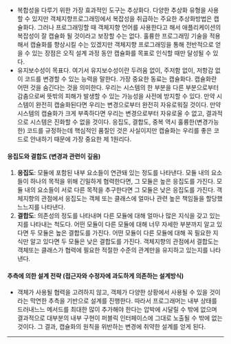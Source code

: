 - 복합성을 다루기 위한 가장 효과적인 도구는 추상화다. 다양한 추상화 유형을 사용할 수 있지만 객체지향프로그래밍에서 복잡성을 취급하는 주요한 추상화방법은 캡슐화다. 그러나 프로그래밍할 때 객체지향 언어를 사용한다고 해서 애플리케이션의 복잡성이 잘 캡슐화 될 것이라고 보장할 수는 없다. 훌륭한 프로그래밍 기술을 적용해서 캡슐화를 향상시킬 수는 있겠지만 객체지향 프로그래밍을 통해 전반적으로 얻을 수 있는 장점은 오직 설계 과정 동안 캡슐화를 목표로 인식할 때만 달성될 수 있다.
- 유지보수성이 목표다. 여기서 유지보수성이란 두려움 없이, 주저함 없이, 저항감 없이 코드를 변경할 수 있는 능력을 말한다. 가장 중요한 동료는 캡슐화다. 캡슐화란 어떤 것을 숨긴다는 것을 의미한다. 우리는 시스템의 한 부분을 다른 부분으로부터 감춤으로써 뜻밖의 피해가 발생할 수 있는 가능성을 사전에 방지할 수 있다. 만약 시스템이 완전히 캡술화된다면 우리는 변경으로부터 완전히 자유로워질 것이다. 만약 시스템의 캡슐화가 크게 부족하다면 우리는 변경으로부터 자유로울 수 없고, 결과적으로 시스템은 진화할 수 없을 것이다. 응집도, 결합도, 중복 역시 훌륭한(변경가능한) 코드를 규정하는데 핵심적인 품질인 것은 사실이지만 캡슐화는 우리를 좋은 코드로 안내하기 때문에 가장 중요한 제 1원리다.

#### 응집도와 결합도 (변경과 관련이 깊음)

1) **응집도**: 모듈에 포함된 내부 요소들이 연관돼 있는 정도를 나타낸다. 모듈 내의 요소들이 하나의 목적을 위해 긴밀하게 협력한다면, 그 모듈은 높은 응집도를 가진다. 모듈 내의 요소들이 서로 다른 목적을 추구한다면 그 모듈은 낮은 응집도를 가진다. 객체지향의 관점에서 응집도는 객체 또는 클래스에 얼마나 관련 높은 책임들을 할당했느느지를 나타낸다.
2) **결합도**: 의존성의 정도를 나타내며 다른 모듈에 대해 얼마나 많은 지식을 갖고 있는지를 나타내는 척도다. 어떤 모듈이 다른 모듈에 대해 너무 자세한 부분까지 알고 있다면 두 모듈은 높은 결합도를 가진다. 어떤 모듈이 다른 모듈에 대해 꼭 필요한 지식만 알고 있다면 두 모듈은 낮은 결합도를 가진다. 객체지향의 관점에서 결합도는 객체또는 클래스가 협력에 필요한 적절한 수준의 관계만을 유지하고 있는지를 나타낸다.


#### 추측에 의한 설계 전략 (접근자와 수정자에 과도하게 의존하는 설계방식)
- 객체가 사용될 협력을 고려하지 않고, 객체가 다양한 상황에서 사용될 수 있을 것이라는 막연한 추측을 기반으로 설계를 진행한다. 따라서 프로그래머는 내부 상태를 드러내느느 메서드를 최대한 많이 추가해야 한다는 압박에 시달릴 수 밖에 없으며 결과적으로 대부분의 내부 구현이 퍼블릭 인터페이스에 그대로 노출될 수 밖에 없는 것이다. 그 결과, 캡슐화의 원칙을 위반하는 변경에 취약한 설계를 얻게 된다.
---
